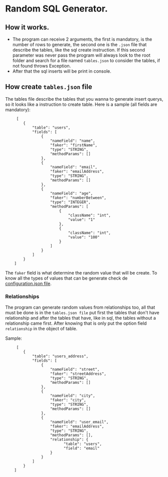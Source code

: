 # Random SQL Generator.

## How it works.

- The program can receive 2 arguments, the first is mandatory, is the number of rows to generate, the second one is
  the `.json` file that describe the tables, like the sql create instruction. If this second parameter was never pass
  the program will always look to the root folder and search for a file named `tables.json` to consider the tables, if
  not found throws Exception.
- After that the sql inserts will be print in console.

## How create `tables.json` file

The tables file describe the tables that you wanna to generate insert querys, so it looks like a instruction to create
table. Here is a sample (all fields are mandatory):

```
     [
        {
            "table": "users",
            "fields": [
                {
                    "nameField": "name",
                    "faker": "firstName",
                    "type": "STRING",
                    "methodParams": []
                },
                {
                    "nameField": "email",
                    "faker": "emailAddress",
                    "type": "STRING",
                    "methodParams": []
                },
                {
                    "nameField": "age",
                    "faker": "numberBetween",
                    "type": "INTEGER",
                    "methodParams": [
                        {
                            "className": "int",
                            "value": "1"
                        },
                        {
                            "className": "int",
                            "value": "100"
                        }
                    ]
                }
            ]
        }
    ]
```

The `faker` field is what determine the random value that will be create. To know all the types of values that can be
generate check de [configuration.json file](./src/main/resources/configuration.json).

### Relationships

The program can generate random values from relationships too, all that must be done is in the `tables.json file` put
first the tables that don't have relationship and after the tables that have, like in sql, the tables without a
relationship came first. After knowing that is only put the option field `relationship` in the object of table.

Sample:

```
     [
        {
            "table": "users_address",
            "fields": [
                {
                    "nameField": "street",
                    "faker": "streetAddress",
                    "type": "STRING",
                    "methodParams": []
                },
                {
                    "nameField": "city",
                    "faker": "city",
                    "type": "STRING",
                    "methodParams": []
                },
                {
                    "nameField": "user_email",
                    "faker": "emailAddress",
                    "type": "STRING",
                    "methodParams": [],
                    "relationship": {
                          "table": "users",
                          "field": "email"
                    }
                }
            ]
        }
    ]
    
```
